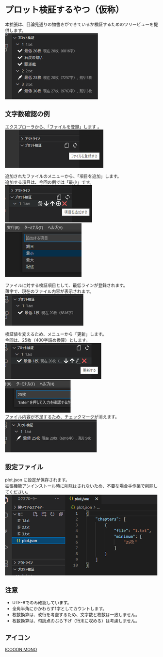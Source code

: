 プロット検証するやつ（仮称）
===

本拡張は、目論見通りの物書きができているか検証するためのツリービューを提供します。  
![file](https://github.com/n-fukuju/plot-verifier-vsce/raw/master/images/feature.png)  


## 文字数確認の例
エクスプローラから、「ファイルを登録」します  。
![file1](https://github.com/n-fukuju/plot-verifier-vsce/raw/master/images/feature-file1.png)  

追加されたファイルのメニューから、「項目を追加」します。  
追加する項目は、今回の例では「最小」です。  
![file2](https://github.com/n-fukuju/plot-verifier-vsce/raw/master/images/feature-file2.png)  
![file3](https://github.com/n-fukuju/plot-verifier-vsce/raw/master/images/feature-file3.png)  

ファイルに対する検証項目として、最低ラインが登録されます。  
薄字で、現在のファイル内容が表示されます。  
![file4](https://github.com/n-fukuju/plot-verifier-vsce/raw/master/images/feature-file4.png)  

検証値を変えるため、メニューから「更新」します。  
今回は、25枚（400字詰め換算）とします。  
![file5](https://github.com/n-fukuju/plot-verifier-vsce/raw/master/images/feature-file5.png)  
![file6](https://github.com/n-fukuju/plot-verifier-vsce/raw/master/images/feature-file6.png)  
ファイル内容が不足するため、チェックマークが消えます。  
![file7](https://github.com/n-fukuju/plot-verifier-vsce/raw/master/images/feature-file7.png)  


## 設定ファイル
plot.json に設定が保存されます。  
拡張機能アンインストール時に削除はされないため、不要な場合手作業で削除してください。  
![json](https://github.com/n-fukuju/plot-verifier-vsce/raw/master/images/feature-json.png)  


## 注意
* UTF-8でのみ確認しています。
* 全角半角にかかわらず1字としてカウントします。
* 枚数換算は、改行を考慮するため、文字数と枚数は一致しません。
* 枚数換算は、句読点のぶら下げ（行末に収める）は考慮しません。

## アイコン
[ICOOON MONO](https://icooon-mono.com/)  

